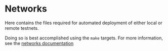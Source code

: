 # Networks

Here contains the files required for automated deployment of either local or remote testnets.

Doing so is best accomplished using the `make` targets. For more information, see the
[networks documentation](/docs/bac/networks.md)
